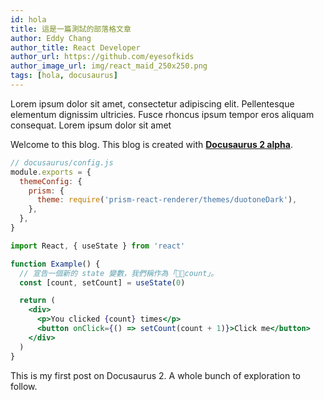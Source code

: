 ```yaml
---
id: hola
title: 這是一篇測試的部落格文章
author: Eddy Chang
author_title: React Developer
author_url: https://github.com/eyesofkids
author_image_url: img/react_maid_250x250.png
tags: [hola, docusaurus]
---
```


Lorem ipsum dolor sit amet, consectetur adipiscing elit. Pellentesque elementum dignissim ultricies. Fusce rhoncus ipsum tempor eros aliquam consequat. Lorem ipsum dolor sit amet

Welcome to this blog. This blog is created with [**Docusaurus 2 alpha**](https://v2.docusaurus.io/).

<!--truncate-->

```js
// docusaurus/config.js
module.exports = {
  themeConfig: {
    prism: {
      theme: require('prism-react-renderer/themes/duotoneDark'),
    },
  },
}
```

```jsx
import React, { useState } from 'react'

function Example() {
  // 宣告一個新的 state 變數，我們稱作為「count」。
  const [count, setCount] = useState(0)

  return (
    <div>
      <p>You clicked {count} times</p>
      <button onClick={() => setCount(count + 1)}>Click me</button>
    </div>
  )
}
```

This is my first post on Docusaurus 2.
A whole bunch of exploration to follow.
